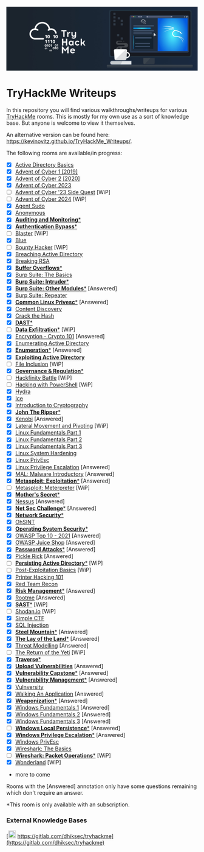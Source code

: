 
<p align="center">
   <img src="https://github.com/Kevinovitz/TryHackMe_Writeups/raw/main/Tryhackme%20Banner.JPG" alt="TryHackMe Banner">
</p>

# TryHackMe Writeups

In this repository you will find various walkthroughs/writeups for various [TryHackMe](https://tryhackme.com/) rooms. This is mostly for my own use as a sort of knowledge base. But anyone is welcome to view it themselves.

An alternative version can be found here: https://kevinovitz.github.io/TryHackMe_Writeups/.

The following rooms are available/in progress:

- [x] [Active Directory Basics](winadbasics/winadbasics.md)
- [x] [Advent of Cyber 1 [2019]](25daysofchristmas/25daysofchristmas.md)
- [x] [Advent of Cyber 2 [2020]](adventofcyber2/adventofcyber2.md)
- [x] [Advent of Cyber 2023](adventofcyber2023/adventofcyber2023.md)
- [ ] [Advent of Cyber '23 Side Quest](adventofcyber23sidequest/adventofcyber23sidequest.md) [WiP]
- [ ] [Advent of Cyber 2024](adventofcyber2024/adventofcyber2024.md) [WiP]
- [x] [Agent Sudo](agentsudoctf/agentsudoctf.md)
- [x] [Anonymous](anonymous/anonymous.md)
- [x] [**Auditing and Monitoring***](auditingandmonitoringse/auditingandmonitoringse.md)
- [x] [**Authentication Bypass***](authenticationbypass/authenticationbypass.md)
- [ ] [Blaster](blaster/blaster.md) [WiP]
- [x] [Blue](blue/blue.md)
- [ ] [Bounty Hacker](cowboyhacker/cowboyhacker.md) [WiP]
- [x] [Breaching Active Directory](breachingad/breachingad.md)
- [x] [Breaking RSA](breakrsa/breakrsa.md)
- [x] [**Buffer Overflows***](bof1/bof1.md)
- [x] [Burp Suite: The Basics](burpsuitebasics/burpsuitebasics.md)
- [x] [**Burp Suite: Intruder***](burpsuiteintruder/burpsuiteintruder.md)
- [x] [**Burp Suite: Other Modules***](burpsuiteom/burpsuiteom.md) [Answered]
- [x] [Burp Suite: Repeater](burpsuiterepeater/burpsuiterepeater.md)
- [x] [**Common Linux Privesc***](commonlinuxprivesc/commonlinuxprivesc.md) [Answered]
- [x] [Content Discovery](contentdiscovery/contentdiscovery.md)
- [x] [Crack the Hash](crackthehash/crackthehash.md)
- [x] [**DAST***](dastzap/dastzap.md)
- [ ] [**Data Exfiltration***](dataxexfilt/dataxexfilt.md) [WiP]
- [x] [Encryption - Crypto 101](encryptioncrypto101/encryptioncrypto101.md) [Answered]
- [x] [Enumerating Active Directory](adenumeration/adenumeration.md)
- [x] [**Enumeration***](enumerationpe/enumerationpe.md) [Answered]
- [x] [**Exploiting Active Directory**](exploitingad/exploitingad.md)
- [ ] [File Inclusion](fileinc/fileinc.md) [WiP]
- [x] [**Governance & Regulation***](cybergovernanceregulation/cybergovernanceregulation.md)
- [ ] [Hackfinity Battle](HackfinityBattle/HackfinityBattle.md) [WiP]
- [ ] [Hacking with PowerShell](powershell/powershell.md) [WiP]
- [x] [Hydra](hydra/hydra.md)
- [x] [Ice](ice/ice.md)
- [x] [Introduction to Cryptography](cryptographyintro/cryptographyintro.md)
- [x] [**John The Ripper***](johntheripper0/johntheripper0.md)
- [x] [Kenobi](kenobi/kenobi.md) [Answered]
- [x] [Lateral Movement and Pivoting](lateralmovementandpivoting/lateralmovementandpivoting.md) [WiP]
- [x] [Linux Fundamentals Part 1](linuxfundamentalspart1/linuxfundamentalspart1.md)
- [x] [Linux Fundamentals Part 2](linuxfundamentalspart2/linuxfundamentalspart2.md)
- [x] [Linux Fundamentals Part 3](linuxfundamentalspart3/linuxfundamentalspart3.md)
- [x] [Linux System Hardening](linuxsystemhardening/linuxsystemhardening.md)
- [x] [Linux PrivEsc](linuxprivesc/linuxprivesc.md)
- [x] [Linux Privilege Escalation](linprivesc/linprivesc.md) [Answered]
- [x] [MAL: Malware Introductory](malmalintroductory/malmalintroductory.md) [Answered]
- [x] [**Metasploit: Exploitation***](metasploitexploitation/metasploitexploitation.md) [Answered]
- [ ] [Metasploit: Meterpreter](meterpreter/meterpreter.md) [WiP]
- [x] [**Mother's Secret***](codeanalysis/codeanalysis.md)
- [x] [Nessus](rpnessusredux/rpnessusredux.md) [Answered]
- [x] [**Net Sec Challenge***](netsecchallenge/netsecchallenge.md) [Answered]
- [x] [**Network Security***](intronetworksecurity/intronetworksecurity.md)
- [x] [OhSINT](ohsint/ohsint.md)
- [x] [**Operating System Security***](operatingsystemsecurity/operatingsystemsecurity.md)
- [x] [OWASP Top 10 - 2021](owasptop102021/owasptop102021.md) [Answered]
- [x] [OWASP Juice Shop](owaspjuiceshop/owaspjuiceshop.md) [Answered]
- [x] [**Password Attacks***](passwordattacks/passwordattacks.md) [Answered]
- [x] [Pickle Rick](picklerick/picklerick.md) [Answered]
- [ ] [**Persisting Active Directory***](persistingad/persistingad.md) [WiP]
- [ ] [Post-Exploitation Basics](postexploit/postexploit.md) [WiP]
- [x] [Printer Hacking 101](printerhacking101/printerhacking101.md)
- [x] [Red Team Recon](redteamrecon/redteamrecon.md)
- [x] [**Risk Management***](seriskmanagement/seriskmanagement.md) [Answered]
- [x] [Rootme](rrootme/rrootme.md) [Answered]
- [x] [**SAST***](sast/sast.md) [WiP]
- [ ] [Shodan.io](shodan/shodan.md) [WiP]
- [x] [Simple CTF](easyctf/easyctf.md)
- [x] [SQL Injection](sql_injection/sql_injection.md)
- [x] [**Steel Mountain***](steelmountain/steelmountain.md) [Answered]
- [x] [**The Lay of the Land***](thelayoftheland/thelayoftheland.md) [Answered]
- [x] [Threat Modelling](threatmodelling/threatmodelling.md) [Answered]
- [ ] [The Return of the Yeti](adv3nt0fdbopsjcap/adv3nt0fdbopsjcap.md) [WiP]
- [x] [**Traverse***](traverse/traverse.md)
- [x] [**Upload Vulnerabilities**](uploadvulns/uploadvulns.md) [Answered]
- [x] [**Vulnerability Capstone***](vulnerabilitycapstone/vulnerabilitycapstone.md) [Answered]
- [x] [**Vulnerability Management***](vulnerabilitymanagementkj/vulnerabilitymanagementkj.md) [Answered]
- [x] [Vulnversity](vulnversity/vulnversity.md)
- [x] [Walking An Application](walkinganapplication/walkinganapplication.md) [Answered]
- [x] [**Weaponization***](weaponization/weaponization.md) [Answered]
- [x] [Windows Fundamentals 1](windowsfundamentals1/windowsfundamentals.md) [Answered]
- [x] [Windows Fundamentals 2](windowsfundamentals2/windowsfundamentals2.md) [Answered]
- [x] [Windows Fundamentals 3](windowsfundamentals3/windowsfundamentals3.md) [Answered]
- [ ] [**Windows Local Persistence***](windowslocalpersistence/windowslocalpersistence.md) [Answered]
- [x] [**Windows Privilege Escalation***](windowsprivesc20/windowsprivesc20.md) [Answered]
- [x] [Windows PrivEsc](windows10privesc/windows10privesc.md)
- [x] [Wireshark: The Basics](wiresharkthebasics/wiresharkthebasics.md)
- [ ] [**Wireshark: Packet Operations***](wiresharkpacketoperations/wiresharkpacketoperations.md) [WiP]
- [x] [Wonderland](wonderland/wonderland.md) [WiP]
- more to come

Rooms with the [Answered] annotation only have some questions remaining which don't require an answer.

*This room is only available with an subscription.

### External Knowledge Bases

[<img src="https://about.gitlab.com/images/press/press-kit-icon.svg" width="20" height="20"/> https://gitlab.com/dhiksec/tryhackme](https://gitlab.com/dhiksec/tryhackme)

<!--
https://jarrodrizor.com/wp-content/uploads/2022/03/thm_banner.jpeg
-->
